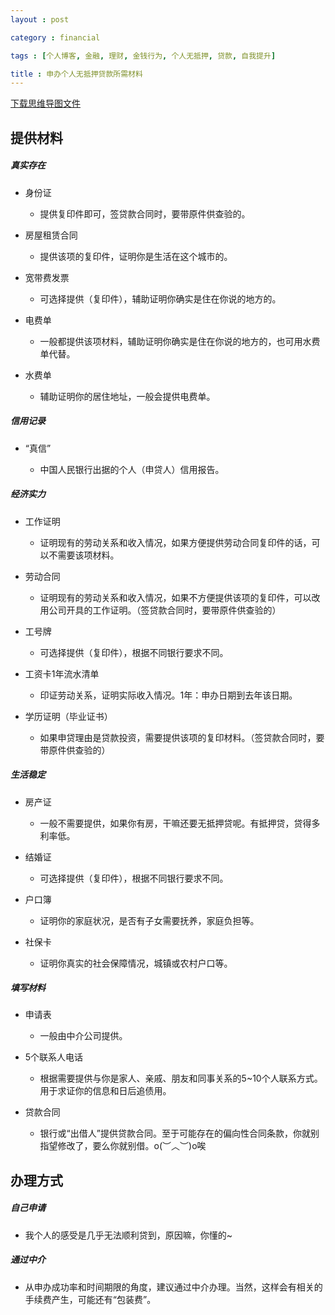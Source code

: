 ```yaml
---
layout : post

category : financial

tags : [个人博客, 金融, 理财, 金钱行为, 个人无抵押, 贷款, 自我提升]

title : 申办个人无抵押贷款所需材料
---
```


[下载思维导图文件](https://docs.google.com/file/d/0B7UFT4BR96esYjBEOWFsVlZ6ejg/edit?usp=sharing)

## 提供材料


##### 真实存在

- 身份证

    - 提供复印件即可，签贷款合同时，要带原件供查验的。

- 房屋租赁合同

    - 提供该项的复印件，证明你是生活在这个城市的。

- 宽带费发票

    - 可选择提供（复印件），辅助证明你确实是住在你说的地方的。

- 电费单

    - 一般都提供该项材料，辅助证明你确实是住在你说的地方的，也可用水费单代替。

- 水费单

    - 辅助证明你的居住地址，一般会提供电费单。


##### 信用记录

- “真信”

    - 中国人民银行出据的个人（申贷人）信用报告。


##### 经济实力

- 工作证明

    - 证明现有的劳动关系和收入情况，如果方便提供劳动合同复印件的话，可以不需要该项材料。

- 劳动合同

    - 证明现有的劳动关系和收入情况，如果不方便提供该项的复印件，可以改用公司开具的工作证明。（签贷款合同时，要带原件供查验的）

- 工号牌

    - 可选择提供（复印件），根据不同银行要求不同。

- 工资卡1年流水清单

    - 印证劳动关系，证明实际收入情况。1年：申办日期到去年该日期。

- 学历证明（毕业证书）

    - 如果申贷理由是贷款投资，需要提供该项的复印材料。（签贷款合同时，要带原件供查验的）


##### 生活稳定

- 房产证

    - 一般不需要提供，如果你有房，干嘛还要无抵押贷呢。有抵押贷，贷得多利率低。

- 结婚证

    - 可选择提供（复印件），根据不同银行要求不同。

- 户口簿

    - 证明你的家庭状况，是否有子女需要抚养，家庭负担等。

- 社保卡

    - 证明你真实的社会保障情况，城镇或农村户口等。


##### 填写材料

- 申请表

    - 一般由中介公司提供。

- 5个联系人电话

    - 根据需要提供与你是家人、亲戚、朋友和同事关系的5~10个人联系方式。用于求证你的信息和日后追债用。

- 贷款合同

    - 银行或“出借人”提供贷款合同。至于可能存在的偏向性合同条款，你就别指望修改了，要么你就别借。o(︶︿︶)o唉


## 办理方式


##### 自己申请

- 我个人的感受是几乎无法顺利贷到，原因嘛，你懂的~


##### 通过中介

- 从申办成功率和时间期限的角度，建议通过中介办理。当然，这样会有相关的手续费产生，可能还有“包装费”。